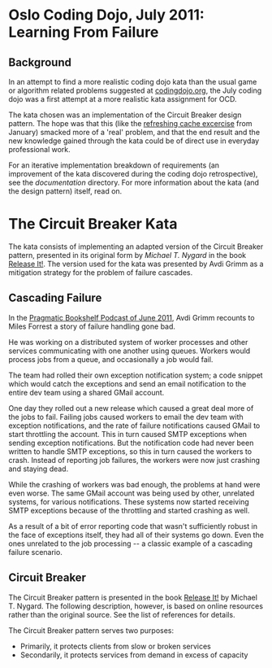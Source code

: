 # Oslo Coding Dojo, July 2011: Learning From Failure

## Background

In an attempt to find a more realistic coding dojo kata than the usual game or algorithm related problems suggested at [codingdojo.org](http://codingdojo.org/cgi-bin/wiki.pl?KataCatalogue), the July coding dojo was a first attempt at a more realistic kata assignment for OCD.

The kata chosen was an implementation of the Circuit Breaker design pattern. The hope was that this (like the [refreshing cache excercise](http://www.meetup.com/OsloCodingDojo/events/16086309/) from January) smacked more of a 'real' problem, and that the end result and the new knowledge gained through the kata could be of direct use in everyday professional work.

For an iterative implementation breakdown of requirements (an improvement of the kata discovered during the coding dojo retrospective), see the *documentation* directory. For more information about the kata (and the design pattern) itself, read on.

# The Circuit Breaker Kata

The kata consists of implementing an adapted version of the Circuit Breaker pattern, presented in its original form by *Michael T. Nygard* in the book [Release It!](http://pragprog.com/book/mnee/release-it). The version used for the kata was presented by Avdi Grimm as a mitigation strategy for the problem of failure cascades.

## Cascading Failure

In the [Pragmatic Bookshelf Podcast of June 2011](http://pragprog.com/podcasts/show/37), Avdi Grimm recounts to Miles Forrest a story of failure handling gone bad.

He was working on a distributed system of worker processes and other services communicating with one another using queues. Workers would process jobs from a queue, and occasionally a job would fail.

The team had rolled their own exception notification system; a code snippet which would catch the exceptions and send an email notification to the entire dev team using a shared GMail account.

One day they rolled out a new release which caused a great deal more of the jobs to fail. Failing jobs caused workers to email the dev team with exception notifications, and the rate of failure notifications caused GMail to start throttling the account. This in turn caused SMTP exceptions when sending exception notifications. But the notification code had never been written to handle SMTP exceptions, so this in turn caused the workers to crash. Instead of reporting job failures, the workers were now just crashing and staying dead.

While the crashing of workers was bad enough, the problems at hand were even worse. The same GMail account was being used by other, unrelated systems, for various notifications. These systems now started receiving SMTP exceptions because of the throttling and started crashing as well. 

As a result of a bit of error reporting code that wasn't sufficiently robust in the face of exceptions itself, they had all of their systems go down. Even the ones unrelated to the job processing -- a classic example of a cascading failure scenario. 

## Circuit Breaker

The Circuit Breaker pattern is presented in the book [Release It!](http://pragprog.com/book/mnee/release-it) by Michael T. Nygard. The following description, however, is based on online resources rather than the original source. See the list of references for details.

The Circuit Breaker pattern serves two purposes:

* Primarily, it protects clients from slow or broken services
* Secondarily, it protects services from demand in excess of capacity

